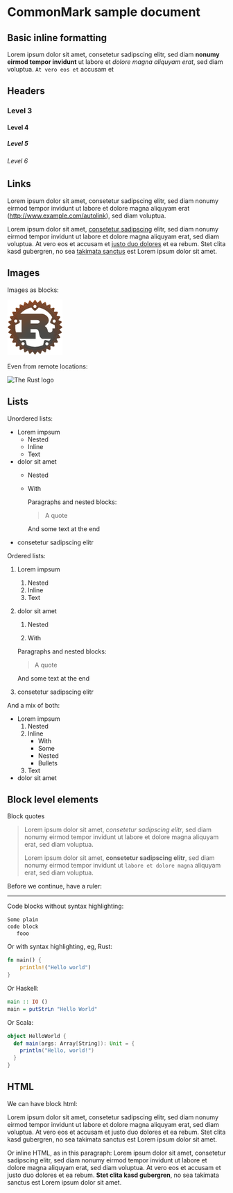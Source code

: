 # CommonMark sample document

## Basic inline formatting

Lorem ipsum dolor sit amet, consetetur sadipscing elitr, sed diam **nonumy
eirmod tempor invidunt** ut labore et *dolore magna aliquyam erat*, sed diam
voluptua. `At vero eos et` accusam et

## Headers

### Level 3

#### Level 4

##### Level 5

###### Level 6

## Links

Lorem ipsum dolor sit amet, consetetur sadipscing elitr, sed diam nonumy eirmod
tempor invidunt ut labore et dolore magna aliquyam erat
(<http://www.example.com/autolink>), sed diam voluptua.

Lorem ipsum dolor sit amet, [consetetur
sadipscing](http://www.example.com/inline) elitr, sed diam nonumy eirmod tempor
invidunt ut labore et dolore magna aliquyam erat, sed diam voluptua. At vero eos
et accusam et [justo duo dolores][1] et ea rebum. Stet clita kasd gubergren, no
sea [takimata sanctus](./showcase.md) est Lorem ipsum dolor sit amet.

[1]: http://www.example.com/reference

## Images

Images as blocks:

![The Rust logo](./rust-logo-128x128.png)

Even from remote locations:

![The Rust logo](https://www.rust-lang.org/logos/rust-logo-128x128.png)

## Lists

Unordered lists:

* Lorem impsum
    * Nested
    * Inline
    * Text
* dolor sit amet
    * Nested

    * With

      Paragraphs and nested blocks:

      > A quote

      And some text at the end
* consetetur sadipscing elitr

Ordered lists:

1. Lorem impsum
    1. Nested
    2. Inline
    3. Text
2. dolor sit amet
    1. Nested

    2. With

      Paragraphs and nested blocks:

      > A quote

      And some text at the end
3. consetetur sadipscing elitr

And a mix of both:

* Lorem impsum
    1. Nested
    2. Inline
        * With
        * Some
        * Nested
        * Bullets
    3. Text
* dolor sit amet

## Block level elements

Block quotes

> Lorem ipsum dolor sit amet, *consetetur sadipscing elitr*, sed diam nonumy
> eirmod tempor invidunt ut labore et dolore magna aliquyam erat, sed diam
> voluptua.
>
> Lorem ipsum dolor sit amet, **consetetur sadipscing elitr**, sed diam nonumy
> eirmod tempor invidunt ut `labore et dolore magna` aliquyam erat, sed diam
> voluptua.

Before we continue, have a ruler:

----

Code blocks without syntax highlighting:

```
Some plain
code block
   fooo
```

Or with syntax highlighting, eg, Rust:

```rust
fn main() {
    println!("Hello world")
}
```

Or Haskell:

```haskell
main :: IO ()
main = putStrLn "Hello World"
```

Or Scala:

```scala
object HelloWorld {
  def main(args: Array[String]): Unit = {
    println("Hello, world!")
  }
}
```

## HTML

We can have block html:

<div class="hero">
<p>
Lorem ipsum dolor sit amet, consetetur sadipscing elitr, sed diam nonumy eirmod
tempor invidunt ut labore et dolore magna aliquyam erat, sed diam voluptua. At
vero eos et accusam et justo duo dolores et ea rebum. Stet clita kasd gubergren,
no sea takimata sanctus est Lorem ipsum dolor sit amet.
</p>
</div>

Or inline HTML, as in this paragraph: Lorem ipsum dolor sit amet, consetetur
sadipscing elitr, sed <abbr>diam</abbr> nonumy eirmod tempor invidunt ut labore
et dolore magna aliquyam erat, sed diam voluptua. At vero eos et accusam et
justo duo dolores et ea rebum. <strong>Stet clita kasd gubergren</strong>, no
sea takimata sanctus est Lorem ipsum dolor sit amet.